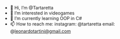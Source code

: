 - 👋 Hi, I’m @Tartaretta
- 👀 I’m interested in videogames
- 🌱 I’m currently learning OOP in C#
- 📫 How to reach me: 
                      instagram: @tartaretta
                      email: @leonardotartini@gmail.com
